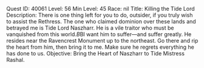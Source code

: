 Quest ID: 40061
Level: 56
Min Level: 45
Race: nil
Title: Killing the Tide Lord
Description: There is one thing left for you to do, outsider, if you truly wish to assist the Rethress. The one who claimed dominion over these lands and betrayed me is Tide Lord Naszharr. He is a vile traitor who must be vanquished from this world.$B$BI want him to suffer—and suffer greatly. He resides near the Ravencrest Monument up to the northeast. Go there and rip the heart from him, then bring it to me. Make sure he regrets everything he has done to us.
Objective: Bring the Heart of Naszharr to Tide Mistress Rashal.
